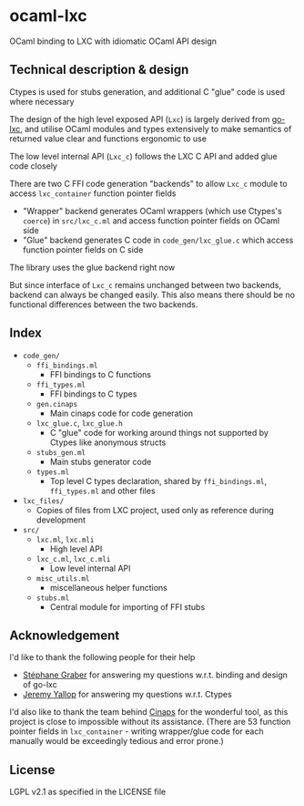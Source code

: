 # ocaml-lxc
OCaml binding to LXC with idiomatic OCaml API design

## Technical description & design
Ctypes is used for stubs generation, and additional C "glue" code is used where necessary

The design of the high level exposed API (`Lxc`) is largely derived from
[go-lxc](https://github.com/lxc/go-lxc),
and utilise OCaml modules and types extensively to make semantics of returned value clear and
functions ergonomic to use

The low level internal API (`Lxc_c`) follows the LXC C API and added glue code closely

There are two C FFI code generation "backends" to allow `Lxc_c` module to access `lxc_container` function pointer fields
- "Wrapper" backend generates OCaml wrappers (which use Ctypes's `coerce`) in `src/lxc_c.ml` and access function pointer fields on OCaml side
- "Glue" backend generates C code in `code_gen/lxc_glue.c` which access function pointer fields on C side

The library uses the glue backend right now

But since interface of `Lxc_c` remains unchanged between two backends, backend can always be changed easily.
This also means there should be no functional differences between the two backends.

## Index
- `code_gen/`
    - `ffi_bindings.ml`
        - FFI bindings to C functions
    - `ffi_types.ml`
        - FFI bindings to C types
    - `gen.cinaps`
        - Main cinaps code for code generation
    - `lxc_glue.c`, `lxc_glue.h`
        - C "glue" code for working around things not supported by Ctypes like anonymous structs
    - `stubs_gen.ml`
        - Main stubs generator code
    - `types.ml`
        - Top level C types declaration, shared by `ffi_bindings.ml`, `ffi_types.ml` and other files
- `lxc_files/`
    - Copies of files from LXC project, used only as reference during development
- `src/`
    - `lxc.ml`, `lxc.mli`
        - High level API
    - `lxc_c.ml`, `lxc_c.mli`
        - Low level internal API
    - `misc_utils.ml`
        - miscellaneous helper functions
    - `stubs.ml`
        - Central module for importing of FFI stubs

## Acknowledgement
I'd like to thank the following people for their help
- [Stéphane Graber](https://github.com/stgraber) for answering my questions w.r.t. binding and design of go-lxc
- [Jeremy Yallop](https://github.com/yallop) for answering my questions w.r.t. Ctypes

I'd also like to thank the team behind [Cinaps](https://github.com/janestreet/cinaps) for the wonderful tool,
as this project is close to impossible without its assistance.
(There are 53 function pointer fields in `lxc_container` -
writing wrapper/glue code for each manually would be exceedingly tedious and error prone.)

## License
LGPL v2.1 as specified in the LICENSE file
